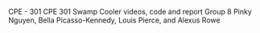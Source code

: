 CPE - 301
CPE 301 Swamp Cooler videos, code and report
Group 8
Pinky Nguyen, Bella Picasso-Kennedy, Louis Pierce, and Alexus Rowe
